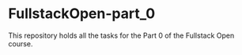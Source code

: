 # FullstackOpen-part_0
This repository holds all the tasks for the Part 0 of the Fullstack Open course.
